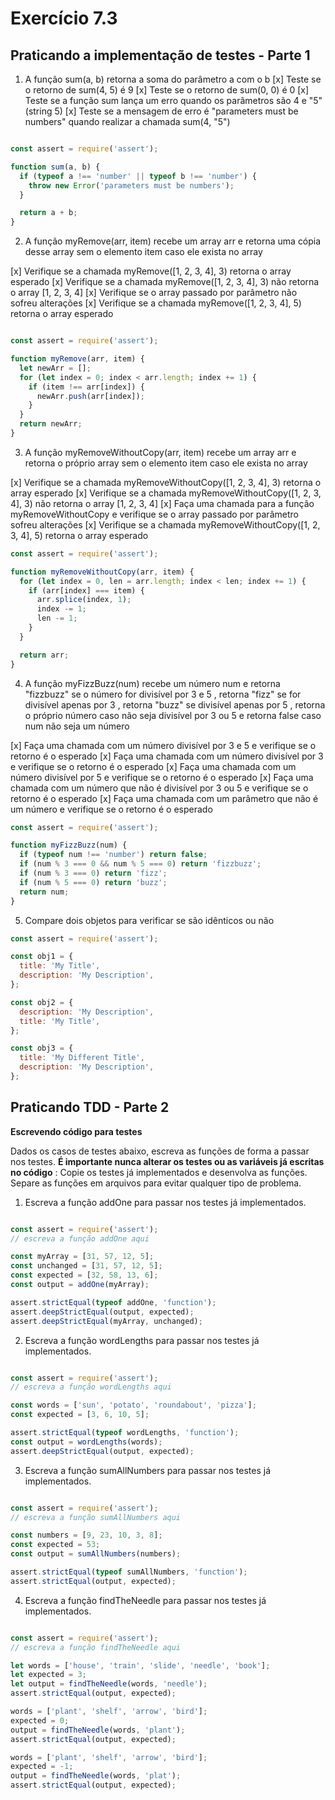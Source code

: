 # Exercício 7.3

## Praticando a implementação de testes - Parte 1


1. A função sum(a, b) retorna a soma do parâmetro a com o b
[x] Teste se o retorno de sum(4, 5) é 9
[x] Teste se o retorno de sum(0, 0) é 0
[x] Teste se a função sum lança um erro quando os parâmetros são 4 e "5" (string 5)
[x] Teste se a mensagem de erro é "parameters must be numbers" quando realizar a chamada sum(4, "5")

``` javascript

const assert = require('assert');

function sum(a, b) {
  if (typeof a !== 'number' || typeof b !== 'number') {
    throw new Error('parameters must be numbers');
  }

  return a + b;
}

```

2. A função myRemove(arr, item) recebe um array arr e retorna uma cópia desse array sem o elemento item caso ele exista no array

[x] Verifique se a chamada myRemove([1, 2, 3, 4], 3) retorna o array esperado
[x] Verifique se a chamada myRemove([1, 2, 3, 4], 3) não retorna o array [1, 2, 3, 4]
[x] Verifique se o array passado por parâmetro não sofreu alterações
[x] Verifique se a chamada myRemove([1, 2, 3, 4], 5) retorna o array esperado

```javascript

const assert = require('assert');

function myRemove(arr, item) {
  let newArr = [];
  for (let index = 0; index < arr.length; index += 1) {
    if (item !== arr[index]) {
      newArr.push(arr[index]);
    }
  }
  return newArr;
}

```

3. A função myRemoveWithoutCopy(arr, item) recebe um array arr e retorna o próprio array sem o elemento item caso ele exista no array

[x] Verifique se a chamada myRemoveWithoutCopy([1, 2, 3, 4], 3) retorna o array esperado
[x] Verifique se a chamada myRemoveWithoutCopy([1, 2, 3, 4], 3) não retorna o array [1, 2, 3, 4]
[x] Faça uma chamada para a função myRemoveWithoutCopy e verifique se o array passado por parâmetro sofreu alterações
[x] Verifique se a chamada myRemoveWithoutCopy([1, 2, 3, 4], 5) retorna o array esperado

``` javascript
const assert = require('assert');

function myRemoveWithoutCopy(arr, item) {
  for (let index = 0, len = arr.length; index < len; index += 1) {
    if (arr[index] === item) {
      arr.splice(index, 1);
      index -= 1;
      len -= 1;
    }
  }

  return arr;
}

```

4. A função myFizzBuzz(num) recebe um número num e retorna "fizzbuzz" se o número for divisível por 3 e 5 , retorna "fizz" se for divisível apenas por 3 , retorna "buzz" se divisível apenas por 5 , retorna o próprio número caso não seja divisível por 3 ou 5 e retorna false caso num não seja um número

[x] Faça uma chamada com um número divisível por 3 e 5 e verifique se o retorno é o esperado
[x] Faça uma chamada com um número divisível por 3 e verifique se o retorno é o esperado
[x] Faça uma chamada com um número divisível por 5 e verifique se o retorno é o esperado
[x] Faça uma chamada com um número que não é divisível por 3 ou 5 e verifique se o retorno é o esperado
[x] Faça uma chamada com um parâmetro que não é um número e verifique se o retorno é o esperado

```javascript
const assert = require('assert');

function myFizzBuzz(num) {
  if (typeof num !== 'number') return false;
  if (num % 3 === 0 && num % 5 === 0) return 'fizzbuzz';
  if (num % 3 === 0) return 'fizz';
  if (num % 5 === 0) return 'buzz';
  return num;
}

```

5. Compare dois objetos para verificar se são idênticos ou não

```javascript
const assert = require('assert');

const obj1 = {
  title: 'My Title',
  description: 'My Description',
};

const obj2 = {
  description: 'My Description',
  title: 'My Title',
};

const obj3 = {
  title: 'My Different Title',
  description: 'My Description',
};

```

## Praticando TDD - Parte 2

**Escrevendo código para testes**

Dados os casos de testes abaixo, escreva as funções de forma a passar nos testes. **É importante nunca alterar os testes ou as variáveis já escritas no código** :
Copie os testes já implementados e desenvolva as funções. Separe as funções em arquivos para evitar qualquer tipo de problema.

1. Escreva a função addOne para passar nos testes já implementados.

```javascript

const assert = require('assert');
// escreva a função addOne aqui

const myArray = [31, 57, 12, 5];
const unchanged = [31, 57, 12, 5];
const expected = [32, 58, 13, 6];
const output = addOne(myArray);

assert.strictEqual(typeof addOne, 'function');
assert.deepStrictEqual(output, expected);
assert.deepStrictEqual(myArray, unchanged);

```

2. Escreva a função wordLengths para passar nos testes já implementados.

```javascript

const assert = require('assert');
// escreva a função wordLengths aqui

const words = ['sun', 'potato', 'roundabout', 'pizza'];
const expected = [3, 6, 10, 5];

assert.strictEqual(typeof wordLengths, 'function');
const output = wordLengths(words);
assert.deepStrictEqual(output, expected);

```

3. Escreva a função sumAllNumbers para passar nos testes já implementados.

```javascript

const assert = require('assert');
// escreva a função sumAllNumbers aqui

const numbers = [9, 23, 10, 3, 8];
const expected = 53;
const output = sumAllNumbers(numbers);

assert.strictEqual(typeof sumAllNumbers, 'function');
assert.strictEqual(output, expected);

```

4. Escreva a função findTheNeedle para passar nos testes já implementados.

```javascript

const assert = require('assert');
// escreva a função findTheNeedle aqui

let words = ['house', 'train', 'slide', 'needle', 'book'];
let expected = 3;
let output = findTheNeedle(words, 'needle');
assert.strictEqual(output, expected);

words = ['plant', 'shelf', 'arrow', 'bird'];
expected = 0;
output = findTheNeedle(words, 'plant');
assert.strictEqual(output, expected);

words = ['plant', 'shelf', 'arrow', 'bird'];
expected = -1;
output = findTheNeedle(words, 'plat');
assert.strictEqual(output, expected);
```
